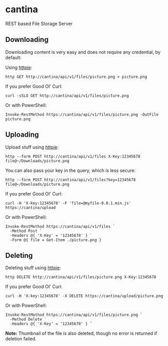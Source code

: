 # cantina
REST based File Storage Server

## Downloading

Downloading content is very easy and does not require any credential, by default:

Using [httpie](https://httpie.io):
```console
http GET http://cantina/api/v1/files/picture.png > picture.png
```

If you prefer Good Ol' Curl:
```console
curl -sSLO GET http://cantina/api/v1/files/picture.png
```

Or with PowerShell:
```posh
Invoke-RestMethod https://cantina/api/v1/files/picture.png -OutFile picture.png
```

## Uploading

Upload stuff using [httpie](https://httpie.io):

```console
http --form POST http://cantina/api/v1/files X-Key:12345678 file@~/Downloads/picture.png
```

You can also pass your key in the query, which is less secure:
```console
http --form POST http://cantina/api/v1/files?key=12345678 file@~/Downloads/picture.png
```

If you prefer Good Ol' Curl:
```console
curl -H 'X-key:12345678' -F 'file=@myfile-0.0.1.min.js' https://cantina/upload
```

Or with PowerShell:
```posh
Invoke-RestMethod https://cantina/api/v1/files `
  -Method Post `
  -Headers @{ 'X-Key' = '12345678' } `
  -Form @{ file = Get-Item ./picture.png }
```

## Deleting

Deleting stuff using [httpie](https://httpie.io):

```console
http DELETE http://cantina/api/v1/files/picture.png X-Key:12345678
```

If you prefer Good Ol' Curl:
```console
curl -H 'X-key:12345678' -X DELETE https://cantina/upload/picture.png
```

Or with PowerShell:
```posh
Invoke-RestMethod https://cantina/api/v1/files/picture.png `
  -Method Delete `
  -Headers @{ 'X-Key' = '12345678' } `
```

**Note:** Thumbnail of the file is also deleted, though no error is returned if deletion failed.